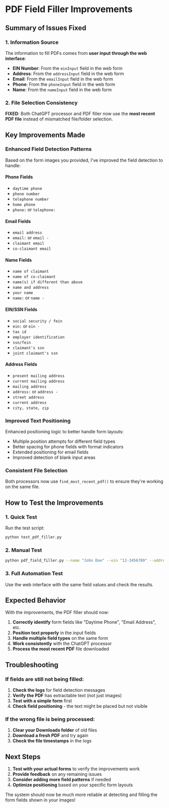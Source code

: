 # PDF Field Filler Improvements

## Summary of Issues Fixed

### 1. **Information Source**

The information to fill PDFs comes from **user input through the web interface**:

- **EIN Number**: From the `einInput` field in the web form
- **Address**: From the `addressInput` field in the web form
- **Email**: From the `emailInput` field in the web form
- **Phone**: From the `phoneInput` field in the web form
- **Name**: From the `nameInput` field in the web form

### 2. **File Selection Consistency**

**FIXED**: Both ChatGPT processor and PDF filler now use the **most recent PDF file** instead of mismatched file/folder selection.

## Key Improvements Made

### Enhanced Field Detection Patterns

Based on the form images you provided, I've improved the field detection to handle:

#### Phone Fields

- `daytime phone`
- `phone number`
- `telephone number`
- `home phone`
- `phone:` or `telephone:`

#### Email Fields

- `email address`
- `email:` or `email -`
- `claimant email`
- `co-claimant email`

#### Name Fields

- `name of claimant`
- `name of co-claimant`
- `name(s) if different than above`
- `name and address`
- `your name`
- `name:` or `name -`

#### EIN/SSN Fields

- `social security / fein`
- `ein:` or `ein -`
- `tax id`
- `employer identification`
- `ssn/fein`
- `claimant's ssn`
- `joint claimant's ssn`

#### Address Fields

- `present mailing address`
- `current mailing address`
- `mailing address`
- `address:` or `address -`
- `street address`
- `current address`
- `city, state, zip`

### Improved Text Positioning

Enhanced positioning logic to better handle form layouts:

- Multiple position attempts for different field types
- Better spacing for phone fields with format indicators
- Extended positioning for email fields
- Improved detection of blank input areas

### Consistent File Selection

Both processors now use `find_most_recent_pdf()` to ensure they're working on the same file.

## How to Test the Improvements

### 1. **Quick Test**

Run the test script:

```bash
python test_pdf_filler.py
```

### 2. **Manual Test**

```bash
python pdf_field_filler.py --name "John Doe" --ein "12-3456789" --address "123 Main St" --email "john@example.com" --phone "555-123-4567"
```

### 3. **Full Automation Test**

Use the web interface with the same field values and check the results.

## Expected Behavior

With the improvements, the PDF filler should now:

1. **Correctly identify** form fields like "Daytime Phone", "Email Address", etc.
2. **Position text properly** in the input fields
3. **Handle multiple field types** on the same form
4. **Work consistently** with the ChatGPT processor
5. **Process the most recent PDF** file downloaded

## Troubleshooting

### If fields are still not being filled:

1. **Check the logs** for field detection messages
2. **Verify the PDF** has extractable text (not just images)
3. **Test with a simple form** first
4. **Check field positioning** - the text might be placed but not visible

### If the wrong file is being processed:

1. **Clear your Downloads folder** of old files
2. **Download a fresh PDF** and try again
3. **Check the file timestamps** in the logs

## Next Steps

1. **Test with your actual forms** to verify the improvements work
2. **Provide feedback** on any remaining issues
3. **Consider adding more field patterns** if needed
4. **Optimize positioning** based on your specific form layouts

The system should now be much more reliable at detecting and filling the form fields shown in your images!

